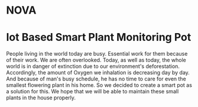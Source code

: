 # NOVA
# Iot Based Smart Plant Monitoring Pot

People living in the world today are busy. Essential work for them because of their work. We are often overlooked. Today, as well as today, the whole world is in danger of extinction due to our environment's deforestation. Accordingly, the amount of Oxygen we inhalation is decreasing day by day. And because of man's busy schedule, he has no time to care for even the smallest flowering plant in his home. So we decided to create a smart pot as a solution for this. We hope that we will be able to maintain these small plants in the house properly.
